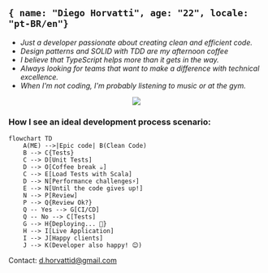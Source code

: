## ```{ name: "Diego Horvatti", age: "22", locale: "pt-BR/en"}```

- *Just a developer passionate about creating clean and efficient code.*
- *Design patterns and SOLID with TDD are my afternoon coffee*
- *I believe that TypeScript helps more than it gets in the way.*
- *Always looking for teams that want to make a difference with technical excellence.*
- *When I'm not coding, I'm probably listening to music or at the gym.*

<p align=center>
  <a href="https://www.linkedin.com/in/diego-horvatti">
    <img src="https://skillicons.dev/icons?i=apple,bash,bun,typescript,rust,nodejs,react,express,elysia,prisma,graphql,postgresql,mongodb,redis,firebase,actix,docker,cloudflare,aws,gcp,mui,vscode" />
  </a>
</p>

### How I see an ideal development process scenario:


```mermaid
flowchart TD
    A(ME) -->|Epic code| B(Clean Code)
    B --> C{Tests}
    C --> D[Unit Tests]
    D --> O[Coffee break ☕]
    C --> E[Load Tests with Scala]
    D --> N[Performance challenges⚡]
    E --> N[Until the code gives up!]
    N --> P[Review]
    P --> Q{Review Ok?}
    Q -- Yes --> G[CI/CD]
    Q -- No --> C[Tests]
    G --> H{Deploying... 🚀}
    H --> I[Live Application]
    I --> J[Happy clients]
    J --> K(Developer also happy! 😊)
```
Contact: d.horvattid@gmail.com
